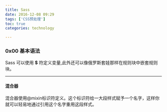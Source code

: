 ```yaml
---
title: Sass  
date: 2016-12-08 09:29  
tags: ['CSS预处理']
toc: true
categories: technology

---
```

### 0x00 基本语法

Sass 可以使用 **$** 符定义变量,此外还可以像俄罗斯套娃那样在规则块中嵌套规则块。


---
#### 混合器
混合器使用@mixin标识符定义。这个标识符给一大段样式赋予一个名字，这样你就可以轻易地通过引用这个名字重用这段样式。


